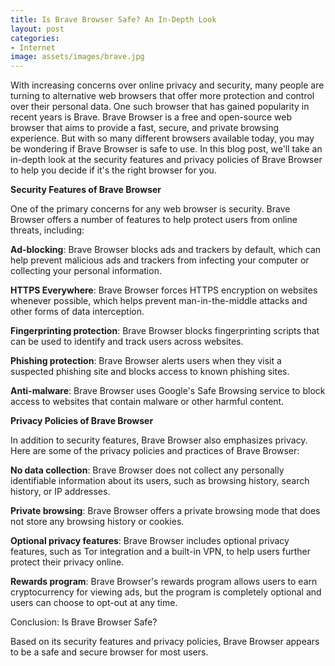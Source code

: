 ```yaml
---
title: Is Brave Browser Safe? An In-Depth Look
layout: post
categories:
- Internet
image: assets/images/brave.jpg
---
```


With increasing concerns over online privacy and security, many people are turning to alternative web browsers that offer more protection and control over their personal data. One such browser that has gained popularity in recent years is Brave. Brave Browser is a free and open-source web browser that aims to provide a fast, secure, and private browsing experience. But with so many different browsers available today, you may be wondering if Brave Browser is safe to use. In this blog post, we'll take an in-depth look at the security features and privacy policies of Brave Browser to help you decide if it's the right browser for you.

**Security Features of Brave Browser**

One of the primary concerns for any web browser is security. Brave Browser offers a number of features to help protect users from online threats, including:

**Ad-blocking**: Brave Browser blocks ads and trackers by default, which can help prevent malicious ads and trackers from infecting your computer or collecting your personal information.

**HTTPS Everywhere**: Brave Browser forces HTTPS encryption on websites whenever possible, which helps prevent man-in-the-middle attacks and other forms of data interception.

**Fingerprinting protection**: Brave Browser blocks fingerprinting scripts that can be used to identify and track users across websites.

**Phishing protection**: Brave Browser alerts users when they visit a suspected phishing site and blocks access to known phishing sites.

**Anti-malware**: Brave Browser uses Google's Safe Browsing service to block access to websites that contain malware or other harmful content.

**Privacy Policies of Brave Browser**

In addition to security features, Brave Browser also emphasizes privacy. Here are some of the privacy policies and practices of Brave Browser:

**No data collection**: Brave Browser does not collect any personally identifiable information about its users, such as browsing history, search history, or IP addresses.

**Private browsing**: Brave Browser offers a private browsing mode that does not store any browsing history or cookies.

**Optional privacy features**: Brave Browser includes optional privacy features, such as Tor integration and a built-in VPN, to help users further protect their privacy online.

**Rewards program**: Brave Browser's rewards program allows users to earn cryptocurrency for viewing ads, but the program is completely optional and users can choose to opt-out at any time.

Conclusion: Is Brave Browser Safe?

Based on its security features and privacy policies, Brave Browser appears to be a safe and secure browser for most users.
